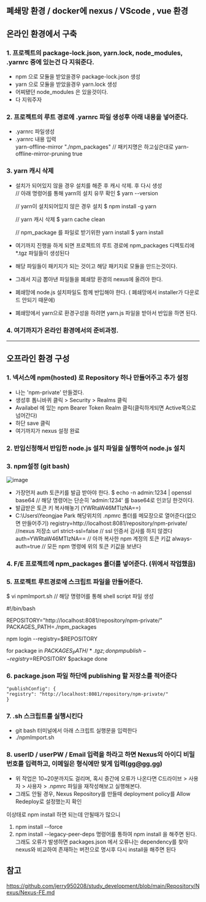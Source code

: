 ## 폐쇄망 환경 / docker에 nexus / VScode , vue 환경

## 온라인 환경에서 구축

### 1. 프로젝트의 package-lock.json, yarn.lock, node_modules, .yarnrc 중에 있는건 다 지워준다.
  * npm 으로 모듈을 받았을경우 package-lock.json 생성
  * yarn 으로 모듈을 받았을경우 yarn.lock 생성
  * 어찌됐던 node_modules 은 있을것이다.
  * 다 지워주자

### 2. 프로젝트의 루트 경로에 .yarnrc 파일 생성후 아래 내용을 넣어준다.
  * .yarnrc 파일생성
  * .yarnrc 내용 입력   
     yarn-offline-mirror "./npm_packages"  // 패키지명은 하고싶은대로
     yarn-offline-mirror-pruning true
     
### 3. yarn 캐시 삭제
  * 설치가 되어있지 않을 경우 설치를 해준 후 캐시 삭제. 후 다시 생성   
    // 아래 명령어를 통해 yarn의 설치 유무 확인
    $ yarn --version

    // yarn이 설치되어있지 않은 경우 설치
    $ npm install -g yarn

    // yarn 캐시 삭제
    $ yarn cache clean

    // npm_package 를 파일로 받기위한 yarn install
    $ yarn install
  * 여기까지 진행을 하게 되면 프로젝트의 루트 경로에 npm_packages 디렉토리에 *.tgz 파일들이 생성된다
  * 해당 파일들이 패키지가 되는 것이고 해당 패키지로 모듈을 만드는것이다.
  * 그래서 지금 뽑아낸 파일들을 폐쇄망 환경의 nexus에 올려야 한다.
  * 폐쇄망에 node.js 설치파일도 함께 반입해야 한다.
    ( 폐쇄망에서 installer가 다운로드 안되기 때문에)
  * 폐쇄망에서 yarn으로 환경구성을 하려면 yarn.js 파일을 받아서 반입을 하면 된다.

### 4. 여기까지가 온라인 환경에서의 준비과정.

<hr>

## 오프라인 환경 구성

### 1. 넥서스에 npm(hosted) 로 Repository 하나 만들어주고 추가 설정
  * 나는 'npm-private' 만들겠다.
  * 생성후 톱니바퀴 클릭 > Security > Realms 클릭
  * Availabel 에 있는 npm Bearer Token Realm 클릭(클릭하게되면 Active쪽으로 넘어간다)
  * 하단 save 클릭
  * 여기까지가 nexus 설정 완료

### 2. 반입신청해서 반입한 node.js 설치 파일을 실행하여 node.js 설치

### 3. npm설정 (git bash)
![image](https://user-images.githubusercontent.com/96723249/210190581-408aa736-27b8-4051-91bc-aa76e159aa71.png)
  * 가장먼저 auth 토큰키를 발급 받아야 한다.
    $ echo -n admin:1234 | openssl base64
    // 해당 명령어는 단순히 'admin:1234' 를 base64로 인코딩 한것이다.
  * 발급받은 토큰 키 복사해놓기 (YWRtaW46MTIzNA==)
  * C:\Users\Yeongjae Park 해당위치의 .npmrc 폴더를 메모장으로 열어준다(없으면 만들어주기)
    registry=http://localhost:8081/repository/npm-private/  //nexus 저장소 url
    strict-ssl=false              // ssl 인증서 검사를 하지 않겠다
    auth=YWRtaW46MTIzNA==         // 아까 복사한 npm 계정의 토큰 키값
    always-auth=true              // 모든 npm 명령에 위의 토큰 키값을 보낸다
    
 ### 4. F/E 프로젝트에 npm_packages 폴더를 넣어준다. (위에서 작업했음)
 
 ### 5. 프로젝트 루트경로에 스크립트 파일을 만들어준다.
  $ vi npmImport.sh
  // 해당 명령어를 통해 shell script 파일 생성
  
  #!/bin/bash

  REPOSITORY="http://localhost:8081/repository/npm-private/"
  PACKAGES_PATH=./npm_packages

  npm login --registry=$REPOSITORY

  for package in $PACKAGES_PATH/*.tgz; do
          npm publish --registry=$REPOSITORY $package
  done
  
### 6. package.json 파일 하단에 publishing 할 저장소를 적어준다
    "publishConfig": {
    "registry": "http://localhost:8081/repository/npm-private/"
    }
    
### 7. .sh 스크립트를 실행시킨다
 * git bash 터미널에서 아래 스크립트 실행문을 입력한다
 * ./npmImport.sh

### 8. userID / userPW / Email 입력을 하라고 하면 Nexus의 아이디 비밀번호를 입력하고, 이메일은 형식에만 맞게 입력(gg@gg.gg)
 * 위 작업은 10~20분까지도 걸리며, 혹시 중간에 오류가 나온다면 C드라이브 > 사용자 > 사용자 > .npmrc 파일을 재작성해보고 실행해본다.
 * 그래도 안될 경우, Nexus Repository를 만들때 deployment policy를 Allow Redeploy로 설정했는지 확인
 
 
이상태로 npm install 하면 되는데 안될때가 많으니

1. npm install --force
2. npm install --legacy-peer-deps 명령어를 통하여 npm install 을 해주면 된다.
그래도 오류가 발생하면 packages.json 에서 오류나는 dependency를 찾아 nexus와 비교하여 존재하는 버전으로 명시후 다시 install을 해주면 된다


## 참고
https://github.com/jerry950208/study_development/blob/main/Repository/Nexus/Nexus-FE.md

